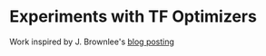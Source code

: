 # Experiments with TF Optimizers

Work inspired by J. Brownlee's [blog posting](https://machinelearningmastery.com/gradient-descent-optimization-with-nadam-from-scratch/)